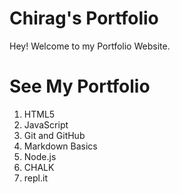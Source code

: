 # Chirag's Portfolio
Hey! Welcome to my Portfolio Website.
# See My Portfolio
1. HTML5
2. JavaScript
3. Git and GitHub
4. Markdown Basics
5. Node.js
6. CHALK
7. repl.it